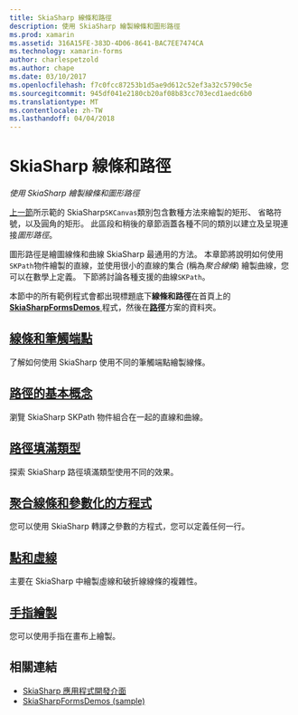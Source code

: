 ```yaml
---
title: SkiaSharp 線條和路徑
description: 使用 SkiaSharp 繪製線條和圖形路徑
ms.prod: xamarin
ms.assetid: 316A15FE-383D-4D06-8641-BAC7EE7474CA
ms.technology: xamarin-forms
author: charlespetzold
ms.author: chape
ms.date: 03/10/2017
ms.openlocfilehash: f7c0fcc87253b1d5ae9d612c52ef3a32c5790c5e
ms.sourcegitcommit: 945df041e2180cb20af08b83cc703ecd1aedc6b0
ms.translationtype: MT
ms.contentlocale: zh-TW
ms.lasthandoff: 04/04/2018
---
```

# <a name="skiasharp-lines-and-paths"></a>SkiaSharp 線條和路徑

_使用 SkiaSharp 繪製線條和圖形路徑_

[上一節](~/xamarin-forms/user-interface/graphics/skiasharp/basics/index.md)所示範的 SkiaSharp`SKCanvas`類別包含數種方法來繪製的矩形、 省略符號，以及圓角的矩形。 此區段和稍後的章節涵蓋各種不同的類別以建立及呈現連接*圖形路徑*。

圖形路徑是繪圖線條和曲線 SkiaSharp 最通用的方法。 本章節將說明如何使用`SKPath`物件繪製的直線，並使用很小的直線的集合 (稱為*聚合線條*) 繪製曲線，您可以在數學上定義。 下節將討論各種支援的曲線`SKPath`。

本節中的所有範例程式會都出現標題底下**線條和路徑**在首頁上的[ **SkiaSharpFormsDemos** ](https://developer.xamarin.com/samples/xamarin-forms/SkiaSharpForms/Demos/)程式，然後在[**路徑**](https://github.com/xamarin/xamarin-forms-samples/tree/master/SkiaSharpForms/SkiaSharpFormsDemos/SkiaSharpFormsDemos/SkiaSharpFormsDemos/Paths)方案的資料夾。

## <a name="lines-and-stroke-capslinesmd"></a>[線條和筆觸端點](lines.md)

了解如何使用 SkiaSharp 使用不同的筆觸端點繪製線條。

## <a name="path-basicspathsmd"></a>[路徑的基本概念](paths.md)

瀏覽 SkiaSharp SKPath 物件組合在一起的直線和曲線。

## <a name="the-path-fill-typesfill-typesmd"></a>[路徑填滿類型](fill-types.md)

探索 SkiaSharp 路徑填滿類型使用不同的效果。

## <a name="polylines-and-parametric-equationspolylinesmd"></a>[聚合線條和參數化的方程式](polylines.md)

您可以使用 SkiaSharp 轉譯之參數的方程式，您可以定義任何一行。

## <a name="dots-and-dashesdotsmd"></a>[點和虛線](dots.md)

主要在 SkiaSharp 中繪製虛線和破折線線條的複雜性。

## <a name="finger-paintingfinger-paintmd"></a>[手指繪製](finger-paint.md)

您可以使用手指在畫布上繪製。


## <a name="related-links"></a>相關連結

- [SkiaSharp 應用程式開發介面](https://developer.xamarin.com/api/root/SkiaSharp/)
- [SkiaSharpFormsDemos (sample)](https://developer.xamarin.com/samples/xamarin-forms/SkiaSharpForms/Demos/)
